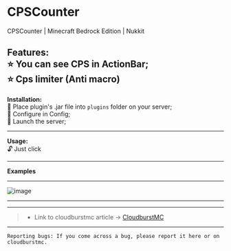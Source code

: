# CPSCounter
CPSCounter | Minecraft Bedrock Edition | Nukkit

**Features:**<br />
:star: You can see CPS in ActionBar;<br />
:star: Cps limiter (Anti macro)
---

**Installation:**<br />
:black_square_button: Place plugin's .jar file into `plugins` folder on your server;<br />
:black_square_button: Configure in Config;<br />
:black_square_button: Launch the server;<br />

---

**Usage:**<br />
:unlock: Just click<br />

---

**Examples**

---

![image](https://user-images.githubusercontent.com/86683320/201399175-42ced6c6-e91b-4bec-a4e7-0c0b3a718e9d.png)

---

---

> * Link to cloudburstmc article -> [CloudburstMC](wait)

---


```
Reporting bugs: If you come across a bug, please report it here or on cloudburstmc.
```
